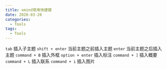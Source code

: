 ```yaml
---
title: xmind常用快捷键
date: 2020-03-20
categories:
  - Tools
tags:
  - Tools
---
```

`tab` 插入子主题
`shift + enter` 当前主题之前插入主题
`enter` 当前主题之后插入主题
`command + B` 插入外框
`option + enter` 插入标注
`command + ]` 插入概要
`command + L` 插入联系
`command + i` 插入图片
